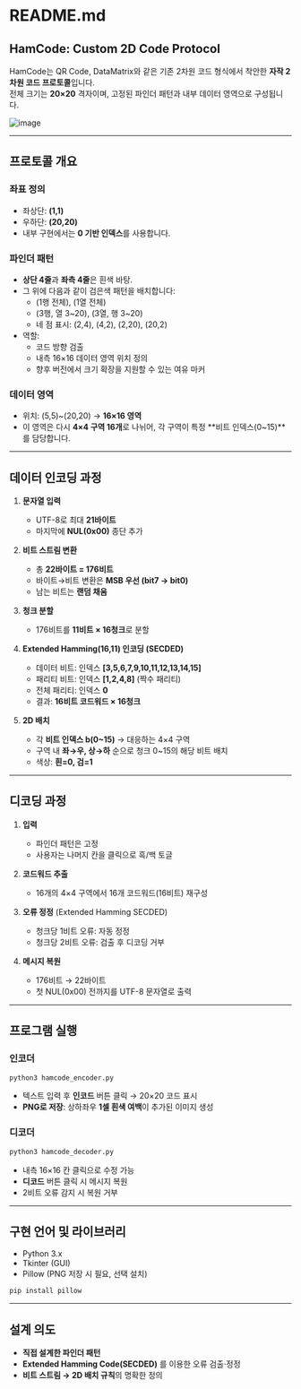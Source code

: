 # README.md

## HamCode: Custom 2D Code Protocol

HamCode는 QR Code, DataMatrix와 같은 기존 2차원 코드 형식에서 착안한 **자작 2차원 코드 프로토콜**입니다.  
전체 크기는 **20×20** 격자이며, 고정된 파인더 패턴과 내부 데이터 영역으로 구성됩니다.

![image](https://i.ifh.cc/p0fW0R.png)

---

## 프로토콜 개요

### 좌표 정의
- 좌상단: **(1,1)**  
- 우하단: **(20,20)**  
- 내부 구현에서는 **0 기반 인덱스**를 사용합니다.

### 파인더 패턴
- **상단 4줄**과 **좌측 4줄**은 흰색 바탕.  
- 그 위에 다음과 같이 검은색 패턴을 배치합니다:
  - (1행 전체), (1열 전체)  
  - (3행, 열 3~20), (3열, 행 3~20)  
  - 네 점 표시: (2,4), (4,2), (2,20), (20,2)  
- 역할:
  - 코드 방향 검출  
  - 내측 16×16 데이터 영역 위치 정의  
  - 향후 버전에서 크기 확장을 지원할 수 있는 여유 마커  

### 데이터 영역
- 위치: (5,5)~(20,20) → **16×16 영역**  
- 이 영역은 다시 **4×4 구역 16개**로 나뉘어, 각 구역이 특정 **비트 인덱스(0~15)**를 담당합니다.

---

## 데이터 인코딩 과정

1. **문자열 입력**  
   - UTF-8로 최대 **21바이트**  
   - 마지막에 **NUL(0x00)** 종단 추가  

2. **비트 스트림 변환**  
   - 총 **22바이트 = 176비트**  
   - 바이트→비트 변환은 **MSB 우선 (bit7 → bit0)**  
   - 남는 비트는 **랜덤 채움**  

3. **청크 분할**  
   - 176비트를 **11비트 × 16청크**로 분할  

4. **Extended Hamming(16,11) 인코딩 (SECDED)**  
   - 데이터 비트: 인덱스 **[3,5,6,7,9,10,11,12,13,14,15]**  
   - 패리티 비트: 인덱스 **[1,2,4,8]** (짝수 패리티)  
   - 전체 패리티: 인덱스 **0**  
   - 결과: **16비트 코드워드 × 16청크**  

5. **2D 배치**  
   - 각 **비트 인덱스 b(0~15)** → 대응하는 4×4 구역  
   - 구역 내 **좌→우, 상→하** 순으로 청크 0~15의 해당 비트 배치  
   - 색상: **흰=0, 검=1**  

---

## 디코딩 과정

1. **입력**  
   - 파인더 패턴은 고정  
   - 사용자는 나머지 칸을 클릭으로 흑/백 토글  

2. **코드워드 추출**  
   - 16개의 4×4 구역에서 16개 코드워드(16비트) 재구성  

3. **오류 정정** (Extended Hamming SECDED)  
   - 청크당 1비트 오류: 자동 정정  
   - 청크당 2비트 오류: 검출 후 디코딩 거부  

4. **메시지 복원**  
   - 176비트 → 22바이트  
   - 첫 NUL(0x00) 전까지를 UTF-8 문자열로 출력  

---

## 프로그램 실행

### 인코더
```bash
python3 hamcode_encoder.py
```
- 텍스트 입력 후 **인코드** 버튼 클릭 → 20×20 코드 표시  
- **PNG로 저장**: 상하좌우 **1셀 흰색 여백**이 추가된 이미지 생성  

### 디코더
```bash
python3 hamcode_decoder.py
```
- 내측 16×16 칸 클릭으로 수정 가능  
- **디코드** 버튼 클릭 시 메시지 복원  
- 2비트 오류 감지 시 복원 거부  

---

## 구현 언어 및 라이브러리
- Python 3.x  
- Tkinter (GUI)  
- Pillow (PNG 저장 시 필요, 선택 설치)  

```bash
pip install pillow
```

---

## 설계 의도
- **직접 설계한 파인더 패턴**  
- **Extended Hamming Code(SECDED)** 를 이용한 오류 검출·정정  
- **비트 스트림 → 2D 배치 규칙**의 명확한 정의  

